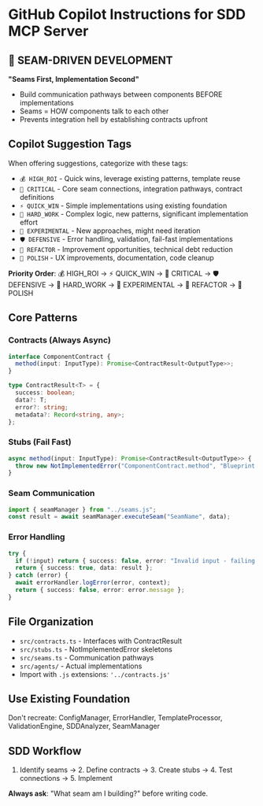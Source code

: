 # GitHub Copilot Instructions for SDD MCP Server

## 🔗 SEAM-DRIVEN DEVELOPMENT

**"Seams First, Implementation Second"**

- Build communication pathways between components BEFORE implementations
- Seams = HOW components talk to each other
- Prevents integration hell by establishing contracts upfront

## Copilot Suggestion Tags

When offering suggestions, categorize with these tags:

- `💰 HIGH_ROI` - Quick wins, leverage existing patterns, template reuse
- `🎯 CRITICAL` - Core seam connections, integration pathways, contract definitions
- `⚡ QUICK_WIN` - Simple implementations using existing foundation
- `🔨 HARD_WORK` - Complex logic, new patterns, significant implementation effort
- `🧪 EXPERIMENTAL` - New approaches, might need iteration
- `🛡️ DEFENSIVE` - Error handling, validation, fail-fast implementations
- `🔄 REFACTOR` - Improvement opportunities, technical debt reduction
- `🎨 POLISH` - UX improvements, documentation, code cleanup

**Priority Order**: 💰 HIGH_ROI → ⚡ QUICK_WIN → 🎯 CRITICAL → 🛡️ DEFENSIVE → 🔨 HARD_WORK → 🧪 EXPERIMENTAL → 🔄 REFACTOR → 🎨 POLISH

## Core Patterns

### Contracts (Always Async)

```typescript
interface ComponentContract {
  method(input: InputType): Promise<ContractResult<OutputType>>;
}

type ContractResult<T> = {
  success: boolean;
  data?: T;
  error?: string;
  metadata?: Record<string, any>;
};
```

### Stubs (Fail Fast)

```typescript
async method(input: InputType): Promise<ContractResult<OutputType>> {
  throw new NotImplementedError("ComponentContract.method", "Blueprint: TODO");
}
```

### Seam Communication

```typescript
import { seamManager } from "../seams.js";
const result = await seamManager.executeSeam("SeamName", data);
```

### Error Handling

```typescript
try {
  if (!input) return { success: false, error: "Invalid input - failing fast" };
  return { success: true, data: result };
} catch (error) {
  await errorHandler.logError(error, context);
  return { success: false, error: error.message };
}
```

## File Organization

- `src/contracts.ts` - Interfaces with ContractResult<T>
- `src/stubs.ts` - NotImplementedError skeletons
- `src/seams.ts` - Communication pathways
- `src/agents/` - Actual implementations
- Import with `.js` extensions: `'../contracts.js'`

## Use Existing Foundation

Don't recreate: ConfigManager, ErrorHandler, TemplateProcessor, ValidationEngine, SDDAnalyzer, SeamManager

## SDD Workflow

1. Identify seams → 2. Define contracts → 3. Create stubs → 4. Test connections → 5. Implement

**Always ask**: "What seam am I building?" before writing code.
